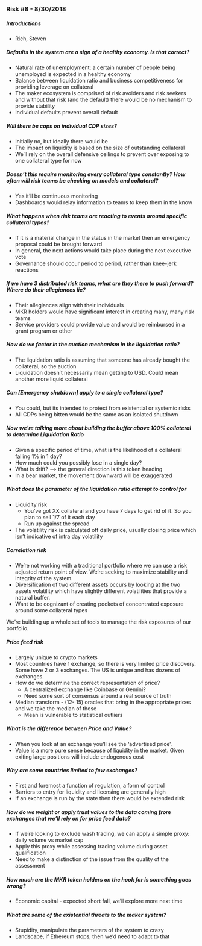 ### Risk #8 - 8/30/2018
##### Introductions
* Rich, Steven

##### Defaults in the system are a sign of a healthy economy. Is that correct?
* Natural rate of unemployment: a certain number of people being unemployed is expected in a healthy economy
* Balance between liquidation ratio and business competitiveness for providing leverage on collateral
* The maker ecosystem is comprised of risk avoiders and risk seekers and without that risk (and the default) there would be no mechanism to provide stability
* Individual defaults prevent overall default

##### Will there be caps on individual CDP sizes?
* Initially no, but ideally there would be
* The impact on liquidity is based on the size of outstanding collateral
* We’ll rely on the overall defensive ceilings to prevent over exposing to one collateral type for now

##### Doesn’t this require monitoring every collateral type constantly? How often will risk teams be checking on models and collateral?
* Yes it’ll be continuous monitoring
* Dashboards would relay information to teams to keep them in the know

##### What happens when risk teams are reacting to events around specific collateral types?
* If it is a material change in the status in the market then an emergency proposal could be brought forward
* In general, the next actions would take place during the next executive vote
* Governance should occur period to period, rather than knee-jerk reactions

##### If we have 3 distributed risk teams, what are they there to push forward? Where do their allegiances lie?
* Their allegiances align with their individuals
* MKR holders would have significant interest in creating many, many risk teams
* Service providers could provide value and would be reimbursed in a grant program or other

##### How do we factor in the auction mechanism in the liquidation ratio?
* The liquidation ratio is assuming that someone has already bought the collateral, so the auction
* Liquidation doesn’t necessarily mean getting to USD. Could mean another more liquid collateral

##### Can [Emergency shutdown] apply to a single collateral type?
* You could, but its intended to protect from existential or systemic risks
* All CDPs being bitten would be the same as an isolated shutdown

##### Now we're talking more about building the buffer above 100% collateral to determine Liquidation Ratio
* Given a specific period of time, what is the likelihood of a collateral falling 1% in 1 day? 
* How much could you possibly lose in a single day?
* What is drift? —> the general direction is this token heading
* In a bear market, the movement downward will be exaggerated

##### What does the parameter of the liquidation ratio attempt to control for
* Liquidity risk
    * You’ve got XX collateral and you have 7 days to get rid of it. So you plan to sell 1/7 of it each day
    * Run up against the spread
* The volatility risk is calculated off daily price, usually closing price which isn’t indicative of intra day volatility

##### Correlation risk
* We’re not working with a traditional portfolio where we can use a risk adjusted return point of view. We’re seeking to maximize stability and integrity of the system.
* Diversification of two different assets occurs by looking at the two assets volatility which have slightly different volatilities that provide a natural buffer.
* Want to be cognizant of creating pockets of concentrated exposure around some collateral types

We’re building up a whole set of tools to manage the risk exposures of our portfolio.

##### Price feed risk
* Largely unique to crypto markets
* Most countries have 1 exchange, so there is very limited price discovery. Some have 2 or 3 exchanges. The US is unique and has dozens of exchanges.
* How do we determine the correct representation of price?
    * A centralized exchange like Coinbase or Gemini?
    * Need some sort of consensus around a real source of truth
* Median transform - (12- 15) oracles that bring in the appropriate prices and we take the median of those
    * Mean is vulnerable to statistical outliers

##### What is the difference between Price and Value?
* When you look at an exchange you’ll see the ‘advertised price’.
* Value is a more pure sense because of liquidity in the market. Given exiting large positions will include endogenous cost

##### Why are some countries limited to few exchanges?
* First and foremost a function of regulation, a form of control
* Barriers to entry for liquidity and licensing are generally high
* If an exchange is run by the state then there would be extended risk

##### How do we weight or apply trust values to the data coming from exchanges that we’ll rely on for price feed data?
* If we’re looking to exclude wash trading, we can apply a simple proxy: daily volume vs market cap
* Apply this proxy while assessing trading volume during asset qualification
* Need to make a distinction of the issue from the quality of the assessment

##### How much are the MKR token holders on the hook for is something goes wrong?
* Economic capital - expected short fall, we’ll explore more next time

##### What are some of the existential threats to the maker system?
* Stupidity, manipulate the parameters of the system to crazy 
* Landscape, if Ethereum stops, then we’d need to adapt to that 
